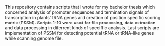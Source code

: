 This repository contains scripts that I wrote for my bachelor thesis which concerned analysis of promoter sequences and termination signals of transcription in plants' 
tRNA genes and creation of position specific scoring matrix (PSSM). Scripts 1-10 were used for file processing, data extraction and data processing in diferrent kinds of speciffic analysis. 
Last scripts are implementation of PSSM for detecting potential tRNA or tRNA-like genes while scanning genome file. 
